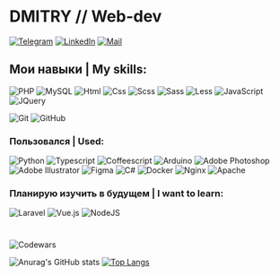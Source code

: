 # DMITRY // Web-dev
[![Telegram](https://img.shields.io/badge/-Telegram-090909?style=for-the-badge&logo=telegram&logoColor=27A0D9)](https://t.me/dmitrygill)
[![LinkedIn](https://img.shields.io/badge/-LinkedIn-090909?style=for-the-badge&logo=linkedin&logoColor=007BB6)](https://www.linkedin.com/in/dmitrygil1/)
[![Mail](https://img.shields.io/badge/-Mail-090909?style=for-the-badge&logo=Mail&logoColor=4F7DB3)](mailto:dmitrygil@mail.ru)
## Мои навыки | My skills:

![PHP](https://img.shields.io/badge/php-%23777BB4.svg?&style=for-the-badge&logo=php&logoColor=white)
![MySQL](https://img.shields.io/badge/mysql-%2300f.svg?&style=for-the-badge&logo=mysql&logoColor=white)
![Html](https://img.shields.io/badge/-Html-ff5500?style=for-the-badge&logo=html5&logoColor=000)
![Css](https://img.shields.io/badge/-Css-0022ff?style=for-the-badge&logo=css3&logoColor=fff)
![Scss](https://img.shields.io/badge/-Scss-fc00a8?style=for-the-badge&logo=sass&logoColor=000)
![Sass](https://img.shields.io/badge/Sass-c06191?style=for-the-badge&logo=sass&logoColor=white)
![Less](https://img.shields.io/badge/Less-284a7e?style=for-the-badge&logo=less&logoColor=white)
![JavaScript](https://img.shields.io/badge/JavaScript-F7DF1E?style=for-the-badge&logo=javascript&logoColor=black)
![JQuery](https://img.shields.io/badge/JQuery-F7DF1E?style=for-the-badge&logo=jquery&logoColor=black)


![Git](https://img.shields.io/badge/-Git-f75e5e?style=for-the-badge&logo=git&logoColor=000)
![GitHub](https://img.shields.io/badge/-GitHub-101012?style=for-the-badge&logo=GitHub&logoColor=fff)



### Пользовался | Used:

![Python](https://img.shields.io/badge/Python-007ACC?style=for-the-badge&logo=python&logoColor=white)
![Typescript](https://img.shields.io/badge/TypeScript-007ACC?style=for-the-badge&logo=typescript&logoColor=white)
![Coffeescript](https://img.shields.io/badge/CoffeeScript-007ACC?style=for-the-badge&logo=coffeescript&logoColor=white)
![Arduino](https://img.shields.io/badge/-Arduino-00979D?style=for-the-badge&logo=Arduino&logoColor=white)
![Adobe Photoshop](https://img.shields.io/badge/-Adobe_Photoshop-011161?style=for-the-badge&logo=AdobePhotoshop&logoColor=fff)
![Adobe Illustrator](https://img.shields.io/badge/-Adobe_Illustrator-ffa500?style=for-the-badge&logo=AdobeIllustrator&logoColor=fff)
![Figma](https://img.shields.io/badge/Figma-1c1c1c?style=for-the-badge&logo=figma&logoColor=white)
![C#](https://img.shields.io/badge/c%23%20-%23239120.svg?&style=for-the-badge&logo=c-sharp&logoColor=white)
![Docker](https://img.shields.io/badge/Docker-218ee0?style=for-the-badge&logo=docker&logoColor=white)
![Nginx](https://img.shields.io/badge/nginx%20-%23009639.svg?&style=for-the-badge&logo=nginx&logoColor=white)
![Apache](https://img.shields.io/badge/apache%20-%23D42029.svg?&style=for-the-badge&logo=apache&logoColor=white)


 
 ### Планирую изучить в будущем | I want to learn:
![Laravel](https://img.shields.io/badge/-Laravel-white?style=for-the-badge&logo=Laravel&logoColor=red)
![Vue.js](https://img.shields.io/badge/-Vue.js-green?style=for-the-badge&logo=Vue.js&logoColor=white)
![NodeJS](https://img.shields.io/badge/-Nodejs-43853d?style=for-the-badge&logo=Node.js&logoColor=white)

#
![Codewars](https://www.codewars.com/users/rsschool_ebd0e3bc4976bd09/badges/large)

![Anurag's GitHub stats](https://github-readme-stats.vercel.app/api?username=dmitrygil1&show_icons=true&theme=highcontrast) 
[![Top Langs](https://github-readme-stats.vercel.app/api/top-langs/?username=dmitrygil1&langs_count=8&layout=compact)](https://github.com/anuraghazra/github-readme-stats)
